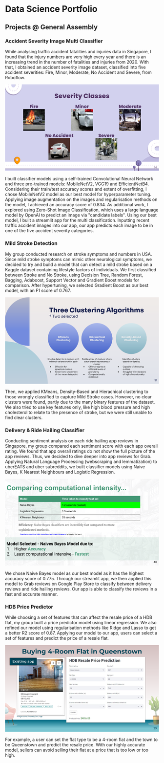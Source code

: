 # Data Science Portfolio

## Projects @ General Assembly

### Accident Severity Image Multi Classifier
While analysing traffic accident fatalities and injuries data in Singapore, I found that the injury numbers are very high every year and there is an increasing trend in the number of fatalities and injuries from 2020. With that, I obtained an accident severity image dataset, classified into five accident severities: Fire, Minor, Moderate, No Accident and Severe, from Roboflow. 

![Severity Classes](/capstone.png) 

I built classifier models using a self-trained Convolutional Neural Network and three pre-trained models: MobileNetV2, VGG19 and EfficientNetB4. Considering their train/test accuracy scores and extent of overfitting, I chose MobileNetV2 model as our best model for hyperparameter tuning. Applying image augmentation on the images and regularisation methods on the model, I achieved an accuracy score of 0.834. As additional work, I explored using Zero-Shot Image Classification, which uses a large language model by OpenAI to predict an image via "candidate labels". Using our best model, I built a streamlit app for the multi classification. Inputting recent traffic accident images into our app, our app predicts each image to be in one of the five accident severity categories.

### Mild Stroke Detection
My group conducted research on stroke symptoms and numbers in USA. Since mild stroke symptoms can mimic other neurological symptoms, we decided to try and build a model that can detect a mild stroke based on a Kaggle dataset containing lifestyle factors of individuals. We first classified between Stroke and No Stroke, using Decision Tree, Random Forest, Bagging, Adaboost, Support Vector and Gradient Boost models for comparison. After hypertuning, we selected Gradient Boost as our best model, with an F1 score of 0.767. 

![Clustering Algorithms](/p4.png) 

Then, we applied KMeans, Density-Based and Hierachical clustering to those wrongly classified to capture Mild Stroke cases. However, no clear clusters were found, partly due to the many binary features of the dataset. We also tried to use key features only, like high blood pressure and high cholesterol to relate to the presence of stroke, but we were still unable to find clear clusters.

### Delivery & Ride Hailing Classifier
Conducting sentiment analysis on each ride hailing app reviews in Singapore, my group compared each sentiment score with each app overall rating. We found that app overall ratings do not show the full picture of the app reviews. Thus, we decided to dive deeper into app reviews for Grab. Applying Natural Language Processing (webscraping and lemmatization) to uberEATS and uber subreddits, we built classifier models using Naive Bayes, K Nearest Neighbours and Logistic Regression. 

![Computational Intensity](/p3.png) 

We chose Naive Bayes model as our best model as it has the highest accuracy score of 0.775. Through our streamlit app, we then applied this model to Grab reviews on Google Play Store to classify between delivery reviews and ride hailing reviews. Our app is able to classify the reviews in a fast and accurate manner.

### HDB Price Predictor
While choosing a set of features that can affect the resale price of a HDB flat, my group built a price predictor model using linear regression. We also refined our model using regularisation methods like Ridge and Lasso to get a better R2 score of 0.87. Applying our model to our app, users can select a set of features and predict the price of a resale flat. 

![Flat Price](/p2.png) 

For example, a user can set the flat type to be a 4-room flat and the town to be Queenstown and predict the resale price. With our highly accurate model, sellers can avoid selling their flat at a price that is too low or too high.
